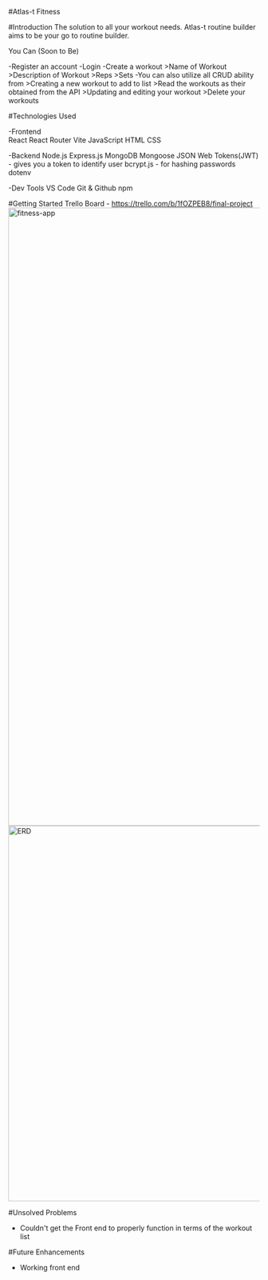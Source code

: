 #Atlas-t Fitness


#Introduction
The solution to all your workout needs. Atlas-t routine builder aims to be your go to routine builder. 

You Can (Soon to Be)

-Register an account
-Login
-Create a workout
    >Name of Workout
    >Description of Workout
    >Reps
    >Sets
        -You can also utilize all CRUD ability from 
        >Creating a new workout to add to list
        >Read the workouts as their obtained from the API
        >Updating  and editing your workout
        >Delete your workouts

#Technologies Used


-Frontend      
React 
React Router
Vite
JavaScript
HTML
CSS

-Backend
Node.js
Express.js
MongoDB
Mongoose
JSON Web Tokens(JWT) - gives you a token to identify user
bcrypt.js - for hashing passwords
dotenv

-Dev Tools
VS Code
Git & Github
npm

#Getting Started 
Trello Board - https://trello.com/b/1fOZPEB8/final-project
<img width="1236" alt="fitness-app" src="https://github.com/Kaleidoscopee/atlast-fitness/assets/133397937/6dfe2a82-7351-4bce-b3e8-6affaf01fd5a">
<img width="751" alt="ERD" src="https://github.com/Kaleidoscopee/atlast-fitness/assets/133397937/28a8522e-11a6-45c7-a57e-411863ee4736">

#Unsolved Problems

- Couldn't get the Front end to properly function in terms of the workout list

#Future Enhancements

- Working front end

